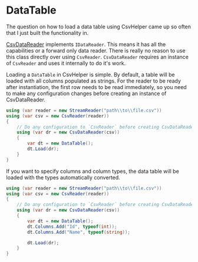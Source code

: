 # DataTable

The question on how to load a data table using CsvHelper came up so often that I just built the functionality in.

[CsvDataReader](/api/CsvHelper/CsvDataReader) implements `IDataReader`. This means it has all the capabilities or a forward only data reader. There is really no reason to use this class directly over using `CsvReader`. `CsvDataReader` requires an instance of `CsvReader` and uses it internally to do it's work.

Loading a `DataTable` in CsvHelper is simple. By default, a table will be loaded with all columns populated as strings. For the reader to be ready after instantiation, the first row needs to be read immediately, so you need to make any configuration changes before creating an instance of CsvDataReader.

```cs
using (var reader = new StreamReader("path\\to\\file.csv"))
using (var csv = new CsvReader(reader))
{
	// Do any configuration to `CsvReader` before creating CsvDataReader.
	using (var dr = new CsvDataReader(csv))
	{		
		var dt = new DataTable();
		dt.Load(dr);
	}
}
```

If you want to specify columns and column types, the data table will be loaded with the types automatically converted.

```cs
using (var reader = new StreamReader("path\\to\\file.csv"))
using (var csv = new CsvReader(reader))
{
	// Do any configuration to `CsvReader` before creating CsvDataReader.
	using (var dr = new CsvDataReader(csv))
	{		
		var dt = new DataTable();
		dt.Columns.Add("Id", typeof(int));
		dt.Columns.Add("Name", typeof(string));

		dt.Load(dr);
	}
}
```

<br />
